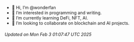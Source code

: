 - 👋 Hi, I’m @wonderfan
- 👀 I’m interested in programming and writing.
- 🌱 I’m currently learning DeFi, NFT, AI.
- 💞️ I’m looking to collaborate on blockchain and AI projects.

###### Updated on Mon Feb  3 01:07:47 UTC 2025

